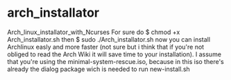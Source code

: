 # arch_installator
Arch_linux_installator_with_Ncurses
For sure do
$ chmod +x Arch_installator.sh
then 
$ sudo ./Arch_installator.sh
now you can install Archlinux easly and more faster (not sure but i think that if you're not obliged to read the Arch Wiki it will save time to your installation).
I assume that you're using the minimal-system-rescue.iso, because in this iso there's already  the dialog package wich is needed to run new-install.sh
